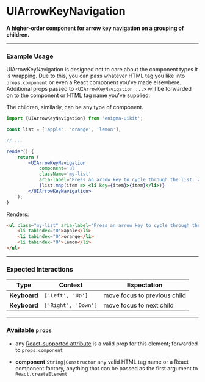 # UIArrowKeyNavigation
__A higher-order component for arrow key navigation on a grouping of children.__

---

### Example Usage

UIArrowKeyNavigation is designed not to care about the component types it is wrapping. Due to this, you can pass whatever HTML tag you like into `props.component` or even a React component you've made elsewhere. Additional props passed to `<UIArrowKeyNavigation ...>` will be forwarded on to the component or HTML tag name you've supplied.

The children, similarly, can be any type of component.

```jsx
import {UIArrowKeyNavigation} from 'enigma-uikit';

const list = ['apple', 'orange', 'lemon'];

// ...

render() {
    return (
        <UIArrowKeyNavigation
            component='ul'
            className='my-list'
            aria-label='Press an arrow key to cycle through the list.'>
            {list.map(item => <li key={item}>{item}</li>)}
        </UIArrowKeyNavigation>
    );
}
```

Renders:

```html
<ul class="my-list" aria-label="Press an arrow key to cycle through the list.">
    <li tabindex="0">apple</li>
    <li tabindex="0">orange</li>
    <li tabindex="0">lemon</li>
</ul>
```

---

### Expected Interactions

Type | Context | Expectation
---- | ------- | -----------
__Keyboard__ |`['Left', 'Up']` | move focus to previous child
__Keyboard__ |`['Right', 'Down']` | move focus to next child

---

### Available `props`
- any [React-supported attribute](https://facebook.github.io/react/docs/tags-and-attributes.html#html-attributes) is a valid prop for this element; forwarded to `props.component`

- __component__ `String|Constructor`
  any valid HTML tag name or a React component factory, anything that can be passed as the first argument to `React.createElement`
